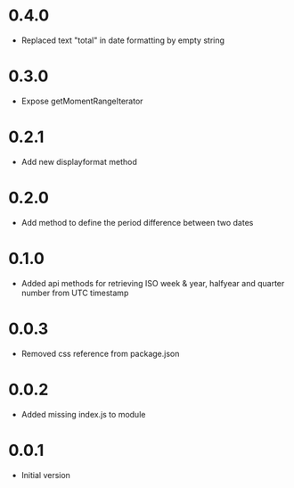 # 0.4.0

- Replaced text "total" in date formatting by empty string

# 0.3.0

- Expose getMomentRangeIterator

# 0.2.1

- Add new displayformat method

# 0.2.0

- Add method to define the period difference  between two dates

# 0.1.0

- Added api methods for retrieving ISO week & year, halfyear and quarter number from UTC timestamp

# 0.0.3

- Removed css reference from package.json

# 0.0.2

- Added missing index.js to module

# 0.0.1

- Initial version
